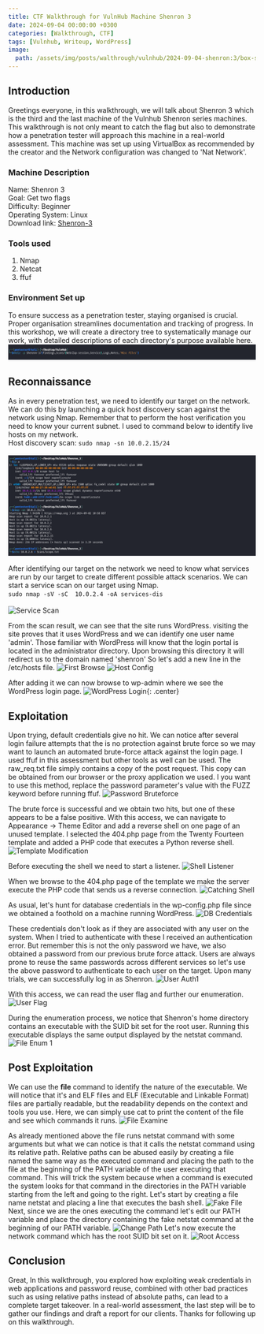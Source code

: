 ```yaml
---
title: CTF Walkthrough for VulnHub Machine Shenron 3
date: 2024-09-04 00:00:00 +0300
categories: [Walkthrough, CTF]
tags: [Vulnhub, Writeup, WordPress]   
image:
  path: /assets/img/posts/walthrough/vulnhub/2024-09-04-shenron:3/box-shenron3.png
---
```

## Introduction
Greetings everyone, in this walkthrough, we will talk about Shenron 3 which is the third and the last machine of the Vulnhub Shenron series machines. This walkthrough is not only meant to catch the flag but also to demonstrate how a penetration tester will approach this machine in a real-world assessment.
This machine was set up using VirtualBox as recommended by the creator and the Network configuration was changed to 'Nat Network'.
### Machine Description
Name: Shenron 3<br>
Goal: Get two flags<br>
Difficulty: Beginner<br>
Operating System: Linux<br>
Download link: [Shenron-3](https://download.vulnhub.com/shenron/shenron-3.ova)<br>
### Tools used
1) Nmap<br>
2) Netcat<br>
3) ffuf<br>

### Environment Set up
To ensure success as a penetration tester, staying organised is crucial. Proper organisation streamlines documentation and tracking of progress. In this workshop, we will create a directory tree to systematically manage our work, with detailed descriptions of each directory's purpose available here. 
![Working Dir](/assets/img/posts/walthrough/vulnhub/2024-09-04-shenron:3/working-dir.png)

## Reconnaissance
As in every penetration test, we need to identify our target on the network. We can do this by launching a quick host discovery scan against the network using Nmap. Remember that to perform the host verification you need to know your current subnet. I used to command below to identify live hosts on my network.<br>
Host discovery scan: ```sudo nmap -sn 10.0.2.15/24```<br><br>
![Target Discovery](/assets/img/posts/walthrough/vulnhub/2024-09-04-shenron%3A3/target-dis.png)

After identifying our target on the network we need to know what services are run by our target to create different possible attack scenarios. We can start a service scan on our target using Nmap.  
```sudo nmap -sV -sC  10.0.2.4 -oA services-dis```<br><br>
![Service Scan](/assets/img/posts/walthrough/vulnhub/2024-09-04-shenron:3/service-scan.png)

From the scan result, we can see that the site runs WordPress. visiting the site proves that it uses WordPress and we can identify one user name 'admin'.
Those familiar with WordPress will know that the login portal is located in the administrator directory. Upon browsing this directory it will redirect us to the domain named 'shenron' So let's add a new line in the /etc/hosts file.
![First Browse](/assets/img/posts/walthrough/vulnhub/2024-09-04-shenron:3/first-browse.png)
![Host Config](/assets/img/posts/walthrough/vulnhub/2024-09-04-shenron:3/hosts-config.png)

After adding it we can now browse to wp-admin where we see the WordPress login page.
![WordPress Login](/assets/img/posts/walthrough/vulnhub/2024-09-04-shenron:3/wordpress-login.png){: .center}

## Exploitation
Upon trying, default credentials give no hit. We can notice after several login failure attempts that the is no protection against brute force so we may want to launch an automated brute-force attack against the login page. I used ffuf in this assessment but other tools as well can be used. The raw_req.txt file simply contains a copy of the post request. This copy can be obtained from our browser or the proxy application we used. I you want to use this method, replace the password parameter's value with the FUZZ keyword before running ffuf.
![Password Bruteforce](/assets/img/posts/walthrough/vulnhub/2024-09-04-shenron:3/password-bruteforce-1.png)

The brute force is successful and we obtain two hits, but one of these appears to be a false positive. With this access, we can navigate to Appearance -> Theme Editor and add a reverse shell on one page of an unused template. I selected the 404.php page from  the Twenty Fourteen template and added a PHP code that executes a Python reverse shell.
![Template Modification](/assets/img/posts/walthrough/vulnhub/2024-09-04-shenron:3/template-modification.png)

Before executing the shell we need to start a listener.
![Shell Listener](/assets/img/posts/walthrough/vulnhub/2024-09-04-shenron:3/shell-listener.png)

When we browse to the 404.php page of the template we make the server execute the PHP code that sends us a reverse connection.
![Catching Shell](/assets/img/posts/walthrough/vulnhub/2024-09-04-shenron:3/catching-shell-1.png)

As usual, let's hunt for database credentials in the wp-config.php file since we obtained a foothold on a machine running WordPress.
![DB Credentials](/assets/img/posts/walthrough/vulnhub/2024-09-04-shenron:3/db-creds.png)

These credentials don't look as if they are associated with any user on the system. When I tried to authenticate with these I received an authentication error. But remember this is not the only password we have, we also obtained a password from our previous brute force attack. Users are always prone to reuse the same passwords across different services so let's use the above password to authenticate to each user on the target.
Upon many trials, we can successfully log in as Shenron.
![User Auth1](/assets/img/posts/walthrough/vulnhub/2024-09-04-shenron:3/user-auth-1.png)

With this access, we can read the user flag and further our enumeration.
![User Flag](/assets/img/posts/walthrough/vulnhub/2024-09-04-shenron:3/user-flag.png)

During the enumeration process, we notice that Shenron's home directory contains an executable with the SUID bit set for the root user. Running this executable displays the same output displayed by the netstat command.
![File Enum 1](/assets/img/posts/walthrough/vulnhub/2024-09-04-shenron:3/file-enum-1.png)

## Post Exploitation
We can use the **file** command to identify the nature of the executable. We will notice that it's and ELF files and ELF (Executable and Linkable Format) files are partially readable, but the readability depends on the context and tools you use. Here, we can simply use cat to print the content of the file and see which commands it runs.
![File Examine](/assets/img/posts/walthrough/vulnhub/2024-09-04-shenron:3/file-examine-1.png)

As already mentioned above the file runs netstat command with some arguments but what we can notice is that it calls the netstat command using its relative path. Relative paths can be abused easily by creating a file named the same way as the executed command and placing the path to the file at the beginning of the PATH variable of the user executing that command. This will trick the system because when a command is executed the system looks for that command in the directories in the PATH variable starting from the left and going to the right. 
Let's start by creating a file name netstat and placing a line that executes the bash shell.
![Fake File](/assets/img/posts/walthrough/vulnhub/2024-09-04-shenron:3/fakefile.png)
Next, since we are the ones executing the command let's edit our PATH variable and place the directory containing the fake netstat command at the beginning of our PATH variable.
![Change Path](/assets/img/posts/walthrough/vulnhub/2024-09-04-shenron:3/path-change.png)
Let's now execute the network command which has the root SUID bit set on it.
![Root Access](/assets/img/posts/walthrough/vulnhub/2024-09-04-shenron:3/root-access.png)

## Conclusion
Great, In this walkthrough, you explored how exploiting weak credentials in web applications and password reuse, combined with other bad practices such as using relative paths instead of absolute paths, can lead to a complete target takeover. In a real-world assessment, the last step will be to gather our findings and draft a report for our clients. Thanks for following up on this walkthrough.
